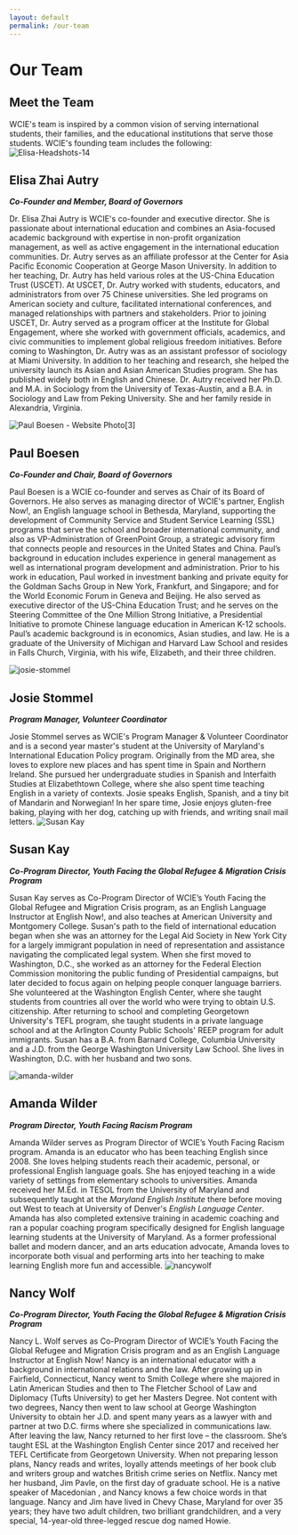 ```yaml
---
layout: default
permalink: /our-team
---
```

# Our Team
## Meet the Team
WCIE's team is inspired by a common vision of serving international students, their families, and the educational institutions that serve those students. WCIE's founding team includes the following:
![Elisa-Headshots-14](https://washingtoncie.org/wp-content/uploads/bb-plugin/cache/Elisa-Headshots-14-150x150-portrait.jpg "Elisa-Headshots-14")
## Elisa Zhai Autry
_**Co-Founder and Member, Board of Governors**_

Dr. Elisa Zhai Autry is WCIE's co-founder and executive director. She is passionate about international education and combines an Asia-focused academic background with expertise in non-profit organization management, as well as active engagement in the international education communities. Dr. Autry serves as an affiliate professor at the Center for Asia Pacific Economic Cooperation at George Mason University. In addition to her teaching, Dr. Autry has held various roles at the US-China Education Trust (USCET). At USCET, Dr. Autry worked with students, educators, and administrators from over 75 Chinese universities. She led programs on American society and culture, facilitated international conferences, and managed relationships with partners and stakeholders. Prior to joining USCET, Dr. Autry served as a program officer at the Institute for Global Engagement, where she worked with government officials, academics, and civic communities to implement global religious freedom initiatives. Before coming to Washington, Dr. Autry was as an assistant professor of sociology at Miami University. In addition to her teaching and research, she helped the university launch its Asian and Asian American Studies program. She has published widely both in English and Chinese. Dr. Autry received her Ph.D. and M.A. in Sociology from the University of Texas-Austin, and a B.A. in Sociology and Law from Peking University. She and her family reside in Alexandria, Virginia.

![Paul Boesen - Website Photo[3]](https://washingtoncie.org/wp-content/uploads/bb-plugin/cache/Paul-Boesen-Website-Photo3-150x150-portrait.jpg "Paul Boesen - Website Photo[3]")

## Paul Boesen
**_Co-Founder and Chair, Board of Governors_**

Paul Boesen is a WCIE co-founder and serves as Chair of its Board of Governors. He also serves as managing director of WCIE's partner, English Now!, an English language school in Bethesda, Maryland, supporting the development of Community Service and Student Service Learning (SSL) programs that serve the school and broader international community, and also as VP-Administration of GreenPoint Group, a strategic advisory firm that connects people and resources in the United States and China. Paul’s background in education includes experience in general management as well as international program development and administration. Prior to his work in education, Paul worked in investment banking and private equity for the Goldman Sachs Group in New York, Frankfurt, and Singapore; and for the World Economic Forum in Geneva and Beijing. He also served as executive director of the US-China Education Trust; and he serves on the Steering Committee of the One Million Strong Initiative, a Presidential Initiative to promote Chinese language education in American K-12 schools. Paul’s academic background is in economics, Asian studies, and law. He is a graduate of the University of Michigan and Harvard Law School and resides in Falls Church, Virginia, with his wife, Elizabeth, and their three children.

![josie-stommel](https://washingtoncie.org/wp-content/uploads/bb-plugin/cache/josie-stommel-150x150-portrait.jpg "josie-stommel")

## Josie Stommel
**_Program Manager, Volunteer Coordinator_**

Josie Stommel serves as WCIE's Program Manager & Volunteer Coordinator and is a second year master's student at the University of Maryland's International Education Policy program. Originally from the MD area, she loves to explore new places and has spent time in Spain and Northern Ireland. She pursued her undergraduate studies in Spanish and Interfaith Studies at Elizabethtown College, where she also spent time teaching English in a variety of contexts. Josie speaks English, Spanish, and a tiny bit of Mandarin and Norwegian! In her spare time, Josie enjoys gluten-free baking, playing with her dog, catching up with friends, and writing snail mail letters.
![Susan Kay](https://washingtoncie.org/wp-content/uploads/bb-plugin/cache/susankay-150x150-portrait.png "Susan Kay")
## Susan Kay
**_Co-Program Director, Youth Facing the Global Refugee & Migration Crisis Program_**

Susan Kay serves as Co-Program Director of WCIE’s Youth Facing the Global Refugee and Migration Crisis program, as an English Language Instructor at English Now!, and also teaches at American University and Montgomery College. Susan's path to the field of international education began when she was an attorney for the Legal Aid Society in New York City for a largely immigrant population in need of representation and assistance navigating the complicated legal system. When she first moved to Washington, D.C., she worked as an attorney for the Federal Election Commission monitoring the public funding of Presidential campaigns, but later decided to focus again on helping people conquer language barriers. She volunteered at the Washington English Center, where she taught students from countries all over the world who were trying to obtain U.S. citizenship. After returning to school and completing Georgetown University's TEFL program, she taught students in a private language school and at the Arlington County Public Schools' REEP program for adult immigrants. Susan has a B.A. from Barnard College, Columbia University and a J.D. from the George Washington University Law School. She lives in Washington, D.C. with her husband and two sons.

![amanda-wilder](https://washingtoncie.org/wp-content/uploads/bb-plugin/cache/amanda-wilder-150x150-portrait.jpg "amanda-wilder")

## Amanda Wilder
**_Program Director, Youth Facing Racism Program_**

Amanda Wilder serves as Program Director of WCIE’s Youth Facing Racism program. Amanda is an educator who has been teaching English since 2008. She loves helping students reach their academic, personal, or professional English language goals. She has enjoyed teaching in a wide variety of settings from elementary schools to universities. Amanda received her M.Ed. in TESOL from the University of Maryland and subsequently taught at the _Maryland English Institute_ there before moving out West to teach at University of Denver's _English Language Center_. Amanda has also completed extensive training in academic coaching and ran a popular coaching program specifically designed for English language learning students at the University of Maryland. As a former professional ballet and modern dancer, and an arts education advocate, Amanda loves to incorporate both visual and performing arts into her teaching to make learning English more fun and accessible.
![nancywolf](https://washingtoncie.org/wp-content/uploads/bb-plugin/cache/nancywolf-150x150-portrait.jpg "nancywolf")
## Nancy Wolf
**_Co-Program Director, Youth Facing the Global Refugee & Migration Crisis Program_**

Nancy L. Wolf serves as Co-Program Director of WCIE’s Youth Facing the Global Refugee and Migration Crisis program and as an English Language Instructor at English Now! Nancy is an international educator with a background in international relations and the law. After growing up in Fairfield, Connecticut, Nancy went to Smith College where she majored in Latin American Studies and then to The Fletcher School of Law and Diplomacy (Tufts University) to get her Masters Degree. Not content with two degrees, Nancy then went to law school at George Washington University to obtain her J.D. and spent many years as a lawyer with and partner at two D.C. firms where she specialized in communications law. After leaving the law, Nancy returned to her first love – the classroom. She’s taught ESL at the Washington English Center since 2017 and received her TEFL Certificate from Georgetown University. When not preparing lesson plans, Nancy reads and writes, loyally attends meetings of her book club and writers group and watches British crime series on Netflix. Nancy met her husband, Jim Pavle, on the first day of graduate school. He is a native speaker of Macedonian , and Nancy knows a few choice words in that language. Nancy and Jim have lived in Chevy Chase, Maryland for over 35 years; they have two adult children, two brilliant grandchildren, and a very special, 14-year-old three-legged rescue dog named Howie.
